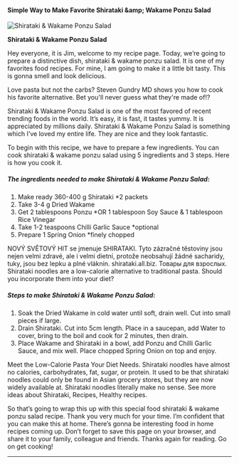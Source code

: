             

#### Simple Way to Make Favorite Shirataki &amp;amp; Wakame Ponzu Salad

![Shirataki &amp; Wakame Ponzu Salad](https://img-global.cpcdn.com/recipes/2754375f23955c2f/751x532cq70/shirataki-wakame-ponzu-salad-recipe-main-photo.jpg)

**Shirataki &amp; Wakame Ponzu Salad**

Hey everyone, it is Jim, welcome to my recipe page. Today, we’re going to prepare a distinctive dish, shirataki & wakame ponzu salad. It is one of my favorites food recipes. For mine, I am going to make it a little bit tasty. This is gonna smell and look delicious.

Love pasta but not the carbs? Steven Gundry MD shows you how to cook his favorite alternative. Bet you'll never guess what they're made of!?

Shirataki & Wakame Ponzu Salad is one of the most favored of recent trending foods in the world. It’s easy, it is fast, it tastes yummy. It is appreciated by millions daily. Shirataki & Wakame Ponzu Salad is something which I’ve loved my entire life. They are nice and they look fantastic.

To begin with this recipe, we have to prepare a few ingredients. You can cook shirataki & wakame ponzu salad using 5 ingredients and 3 steps. Here is how you cook it.

##### The ingredients needed to make Shirataki & Wakame Ponzu Salad:

1.  Make ready 360-400 g Shirataki \*2 packets
2.  Take 3-4 g Dried Wakame
3.  Get 2 tablespoons Ponzu \*OR 1 tablespoon Soy Sauce & 1 tablespoon Rice Vinegar
4.  Take 1-2 teaspoons Chilli Garlic Sauce \*optional
5.  Prepare 1 Spring Onion \*finely chopped

NOVÝ SVĚTOVÝ HIT se jmenuje SHIRATAKI. Tyto zázračné těstoviny jsou nejen velmi zdravé, ale i velmi dietní, protože neobsahují žádné sacharidy, tuky, jsou bez lepku a plné vláknin. shirataki.all.biz. Товары для взрослых. Shirataki noodles are a low-calorie alternative to traditional pasta. Should you incorporate them into your diet?

##### Steps to make Shirataki & Wakame Ponzu Salad:

1.  Soak the Dried Wakame in cold water until soft, drain well. Cut into small pieces if large.
2.  Drain Shirataki. Cut into 5cm length. Place in a saucepan, add Water to cover, bring to the boil and cook for 2 minutes, then drain.
3.  Place Wakame and Shirataki in a bowl, add Ponzu and Chilli Garlic Sauce, and mix well. Place chopped Spring Onion on top and enjoy.

Meet the Low-Calorie Pasta Your Diet Needs. Shirataki noodles have almost no calories, carbohydrates, fat, sugar, or protein. It used to be that shirataki noodles could only be found in Asian grocery stores, but they are now widely available at. Shirataki noodles literally make no sense. See more ideas about Shirataki, Recipes, Healthy recipes.

So that’s going to wrap this up with this special food shirataki & wakame ponzu salad recipe. Thank you very much for your time. I’m confident that you can make this at home. There’s gonna be interesting food in home recipes coming up. Don’t forget to save this page on your browser, and share it to your family, colleague and friends. Thanks again for reading. Go on get cooking!

* * *